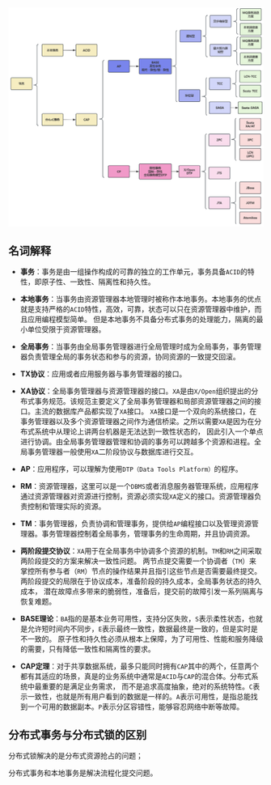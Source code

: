 ![img.png](img.png)

## 名词解释

* **事务**：事务是由一组操作构成的可靠的独立的工作单元，事务具备`ACID`的特性，即原子性、一致性、隔离性和持久性。

* **本地事务**：当事务由资源管理器本地管理时被称作本地事务。本地事务的优点就是支持严格的`ACID`特性，高效，可靠，状态可以只在资源管理器中维护，而且应用编程模型简单。
但是本地事务不具备分布式事务的处理能力，隔离的最小单位受限于资源管理器。

* **全局事务**：当事务由全局事务管理器进行全局管理时成为全局事务，事务管理器负责管理全局的事务状态和参与的资源，协同资源的一致提交回滚。

* **TX协议**：应用或者应用服务器与事务管理器的接口。

* **XA协议**：全局事务管理器与资源管理器的接口。`XA`是由`X/Open`组织提出的分布式事务规范。该规范主要定义了全局事务管理器和局部资源管理器之间的接口。主流的数据库产品都实现了`XA`接口。
`XA`接口是一个双向的系统接口，在事务管理器以及多个资源管理器之间作为通信桥梁。之所以需要`XA`是因为在分布式系统中从理论上讲两台机器是无法达到一致性状态的，
因此引入一个单点进行协调。由全局事务管理器管理和协调的事务可以跨越多个资源和进程。全局事务管理器一般使用`XA`二阶段协议与数据库进行交互。

* **AP**：应用程序，可以理解为使用`DTP（Data Tools Platform）`的程序。

* **RM**：资源管理器，这里可以是一个`DBMS`或者消息服务器管理系统，应用程序通过资源管理器对资源进行控制，资源必须实现`XA`定义的接口。资源管理器负责控制和管理实际的资源。

* **TM**：事务管理器，负责协调和管理事务，提供给`AP`编程接口以及管理资源管理器。事务管理器控制着全局事务，管理事务的生命周期，并且协调资源。

* **两阶段提交协议**：`XA`用于在全局事务中协调多个资源的机制。`TM`和`RM`之间采取两阶段提交的方案来解决一致性问题。
两节点提交需要一个协调者（`TM`）来掌控所有参与者（`RM`）节点的操作结果并且指引这些节点是否需要最终提交。两阶段提交的局限在于协议成本，准备阶段的持久成本，全局事务状态的持久成本，
潜在故障点多带来的脆弱性，准备后，提交前的故障引发一系列隔离与恢复难题。

* **BASE理论**：`BA`指的是基本业务可用性，支持分区失败，`S`表示柔性状态，也就是允许短时间内不同步，`E`表示最终一致性，数据最终是一致的，但是实时是不一致的。
原子性和持久性必须从根本上保障，为了可用性、性能和服务降级的需要，只有降低一致性和隔离性的要求。

* **CAP定理**：对于共享数据系统，最多只能同时拥有`CAP`其中的两个，任意两个都有其适应的场景，真是的业务系统中通常是`ACID`与`CAP`的混合体。分布式系统中最重要的是满足业务需求，
而不是追求高度抽象，绝对的系统特性。`C`表示一致性，也就是所有用户看到的数据是一样的。`A`表示可用性，是指总能找到一个可用的数据副本。`P`表示分区容错性，能够容忍网络中断等故障。

## 分布式事务与分布式锁的区别

分布式锁解决的是分布式资源抢占的问题；

分布式事务和本地事务是解决流程化提交问题。